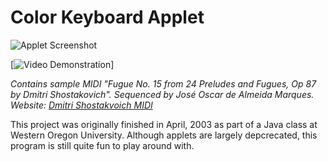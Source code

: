 # Color Keyboard Applet

![Applet Screenshot](http://i.imgur.com/qvTcrJx.png)

[![Video Demonstration](https://www.youtube.com/watch?v=Q_8vAX-Ko2c)]

*Contains sample MIDI "Fugue No. 15 from 24 Preludes and Fugues, Op 87 by Dmitri Shostakovich".  Sequenced by José Oscar de Almeida Marques.  Website: [Dmitri Shostakvoich MIDI](http://www.kunstderfuge.com/shostakovitch.htm)*

This project was originally finished in April, 2003 as part of a Java class at Western Oregon University.  Although applets are largely depcrecated, this program is still quite fun to play around with.
